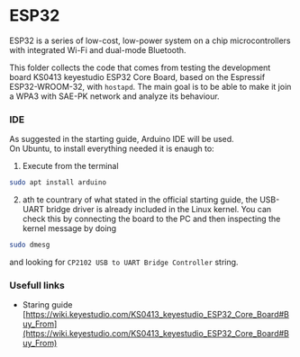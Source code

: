 # ESP32
ESP32 is a series of low-cost, low-power system on a chip microcontrollers with integrated Wi-Fi and dual-mode Bluetooth.

This folder collects the code that comes from testing the development board KS0413 keyestudio ESP32 Core Board, based on the Espressif ESP32-WROOM-32, with `hostapd`.
The main goal is to be able to make it join a WPA3 with SAE-PK network and analyze its behaviour.

### IDE
As suggested in the starting guide, Arduino IDE will be used.<br>
On Ubuntu, to install everything needed it is enaugh to:
1. Execute from the terminal
```bash
sudo apt install arduino
```
2. ath te countrary of what stated in the official starting guide, the USB-UART bridge driver is already included in the Linux kernel.
You can check this by connecting the board to the PC and then inspecting the kernel message by doing
```bash
sudo dmesg
```
and looking for `CP2102 USB to UART Bridge Controller` string.


### Usefull links
- Staring guide [https://wiki.keyestudio.com/KS0413_keyestudio_ESP32_Core_Board#Buy_From](https://wiki.keyestudio.com/KS0413_keyestudio_ESP32_Core_Board#Buy_From)

